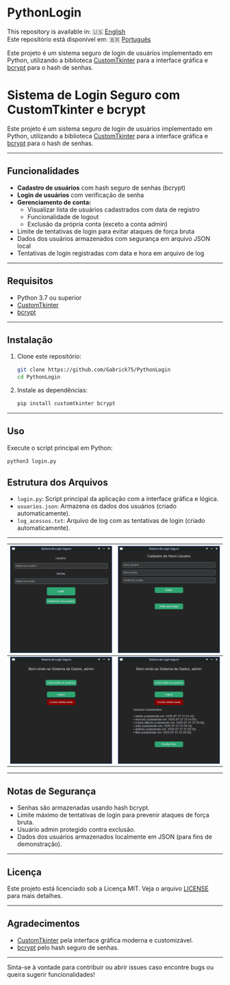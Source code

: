 # PythonLogin
This repository is available in: 🇺🇸 [English](README.md) <br>
Este repositório está disponível em: 🇧🇷 [Português](README.pt.md) 

Este projeto é um sistema seguro de login de usuários implementado em Python, utilizando a biblioteca [CustomTkinter](https://github.com/TomSchimansky/CustomTkinter) para a interface gráfica e [bcrypt](https://pypi.org/project/bcrypt/) para o hash de senhas.

# Sistema de Login Seguro com CustomTkinter e bcrypt

Este projeto é um sistema seguro de login de usuários implementado em Python, utilizando a biblioteca [CustomTkinter](https://github.com/TomSchimansky/CustomTkinter) para a interface gráfica e [bcrypt](https://pypi.org/project/bcrypt/) para o hash de senhas.

---

## Funcionalidades

- **Cadastro de usuários** com hash seguro de senhas (bcrypt)
- **Login de usuários** com verificação de senha
- **Gerenciamento de conta:**
  - Visualizar lista de usuários cadastrados com data de registro
  - Funcionalidade de logout
  - Exclusão da própria conta (exceto a conta admin)
- Limite de tentativas de login para evitar ataques de força bruta
- Dados dos usuários armazenados com segurança em arquivo JSON local
- Tentativas de login registradas com data e hora em arquivo de log

---

## Requisitos

- Python 3.7 ou superior
- [CustomTkinter](https://pypi.org/project/customtkinter/)
- [bcrypt](https://pypi.org/project/bcrypt/)

---

## Instalação

1. Clone este repositório:
   ```bash
   git clone https://github.com/Gabrick75/PythonLogin
   cd PythonLogin
   ```
2. Instale as dependências:
   ```bash
   pip install customtkinter bcrypt
   ```
---

## Uso
Execute o script principal em Python:
   ```bash
   python3 login.py
   ```

## Estrutura dos Arquivos

- `login.py`: Script principal da aplicação com a interface gráfica e lógica.
- `usuarios.json`: Armazena os dados dos usuários (criado automaticamente).
- `log_acessos.txt`: Arquivo de log com as tentativas de login (criado automaticamente).

---

| ![Imagem 1](image/image1.png) | ![Imagem 2](image/image2.png) |
|:------------------------------:|:------------------------------:|
| ![Imagem 3](image/image3.png) | ![Imagem 4](image/image4.png) |

---

## Notas de Segurança

- Senhas são armazenadas usando hash bcrypt.
- Limite máximo de tentativas de login para prevenir ataques de força bruta.
- Usuário admin protegido contra exclusão.
- Dados dos usuários armazenados localmente em JSON (para fins de demonstração).

---

## Licença

Este projeto está licenciado sob a Licença MIT. Veja o arquivo [LICENSE](LICENSE) para mais detalhes.

---

## Agradecimentos

- [CustomTkinter](https://github.com/TomSchimansky/CustomTkinter) pela interface gráfica moderna e customizável.
- [bcrypt](https://pypi.org/project/bcrypt/) pelo hash seguro de senhas.

---

Sinta-se à vontade para contribuir ou abrir issues caso encontre bugs ou queira sugerir funcionalidades!

